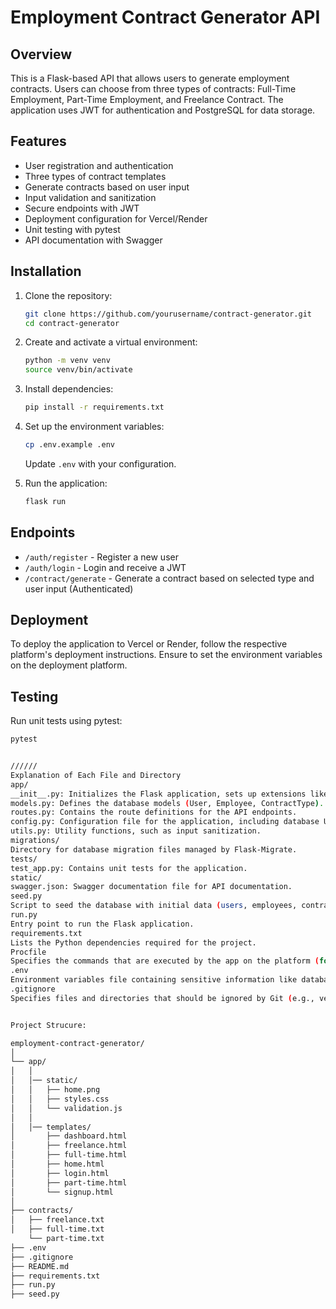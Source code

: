 # Employment Contract Generator API

## Overview
This is a Flask-based API that allows users to generate employment contracts. Users can choose from three types of contracts: Full-Time Employment, Part-Time Employment, and Freelance Contract. The application uses JWT for authentication and PostgreSQL for data storage.

## Features
- User registration and authentication
- Three types of contract templates
- Generate contracts based on user input
- Input validation and sanitization
- Secure endpoints with JWT
- Deployment configuration for Vercel/Render
- Unit testing with pytest
- API documentation with Swagger

## Installation

1. Clone the repository:
    ```bash
    git clone https://github.com/yourusername/contract-generator.git
    cd contract-generator
    ```

2. Create and activate a virtual environment:
    ```bash
    python -m venv venv
    source venv/bin/activate
    ```

3. Install dependencies:
    ```bash
    pip install -r requirements.txt
    ```

4. Set up the environment variables:
    ```bash
    cp .env.example .env
    ```
   Update `.env` with your configuration.

5. Run the application:
    ```bash
    flask run
    ```

## Endpoints

- `/auth/register` - Register a new user
- `/auth/login` - Login and receive a JWT
- `/contract/generate` - Generate a contract based on selected type and user input (Authenticated)

## Deployment

To deploy the application to Vercel or Render, follow the respective platform's deployment instructions. Ensure to set the environment variables on the deployment platform.

## Testing

Run unit tests using pytest:
```bash
pytest


//////
Explanation of Each File and Directory
app/
__init__.py: Initializes the Flask application, sets up extensions like SQLAlchemy, Migrate, and JWT, and registers the blueprint for routes.
models.py: Defines the database models (User, Employee, ContractType).
routes.py: Contains the route definitions for the API endpoints.
config.py: Configuration file for the application, including database URI and secret keys.
utils.py: Utility functions, such as input sanitization.
migrations/
Directory for database migration files managed by Flask-Migrate.
tests/
test_app.py: Contains unit tests for the application.
static/
swagger.json: Swagger documentation file for API documentation.
seed.py
Script to seed the database with initial data (users, employees, contract types).
run.py
Entry point to run the Flask application.
requirements.txt
Lists the Python dependencies required for the project.
Procfile
Specifies the commands that are executed by the app on the platform (for deployment purposes).
.env
Environment variables file containing sensitive information like database URI and secret keys.
.gitignore
Specifies files and directories that should be ignored by Git (e.g., venv/, .env, __pycache__/).


Project Strucure:

employment-contract-generator/
│
└── app/
│   │
│   │── static/
│   │   ├── home.png
│   │   ├── styles.css
│   │   └── validation.js
│   │
│   │── templates/
│       ├── dashboard.html
│       ├── freelance.html
│       ├── full-time.html
│       ├── home.html
│       ├── login.html
│       ├── part-time.html
│       └── signup.html
│   
├── contracts/
│   ├── freelance.txt
│   ├── full-time.txt
    └── part-time.txt
├── .env
├── .gitignore
├── README.md
├── requirements.txt
├── run.py
├── seed.py


